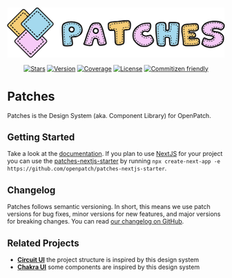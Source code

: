 <div align="center">

[![Patches Logo](.storybook/public/patches_title.svg)](https://github.com/openpatch/patches)

[![Stars](https://img.shields.io/github/stars/openpatch/patches?style=social)](https://github.com/openpatch/patches/) [![Version](https://img.shields.io/npm/v/@openpatch/patches)](https://www.npmjs.com/package/@openpatch/patches) [![Coverage](https://img.shields.io/codecov/c/github/openpatch/patches)](https://codecov.io/gh/openpatch/patches) [![License](https://img.shields.io/github/license/openpatch/patches)](https://github.com/openpatch/patches/blob/main/LICENSE) [![Commitizen friendly](https://img.shields.io/badge/commitizen-friendly-brightgreen.svg)](http://commitizen.github.io/cz-cli/)

</div>

# Patches

Patches is the Design System (aka. Component Library) for OpenPatch.

## Getting Started

Take a look at the [documentation](https://openpatch.github.io/patches/?path=/docs/introduction-getting-started--page).
If you plan to use [NextJS](https://nextjs.org) for your project you can use the [patches-nextjs-starter](https://github.com/openpatch/patches-nextjs-starter) by running `npx create-next-app -e https://github.com/openpatch/patches-nextjs-starter`.

## Changelog

Patches follows semantic versioning. In short, this means we use patch
versions for bug fixes, minor versions for new features, and major versions
for breaking changes. You can read [our changelog on
GitHub](https://github.com/openpatch/patches/releases).

## Related Projects

- [**Circuit UI**](https://github.com/sumup-oss/circuit-ui/) the project structure is inspired by this design system
- [**Chakra UI**](https://chakra-ui.com) some components are inspired by this design system
